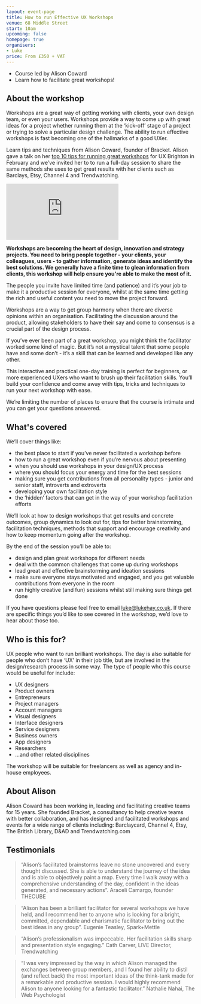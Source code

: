 ```yaml
---
layout: event-page  
title: How to run Effective UX Workshops
venue: 68 Middle Street
start: 10am
upcoming: false
homepage: true
organisers:
- Luke
price: From £350 + VAT
---
```


- Course led by Alison Coward
- Learn how to facilitate great workshops! 

## About the workshop

Workshops are a great way of getting working with clients, your own design team, or even your users. Workshops provide a way to come up with great ideas for a project whether running them at the ‘kick-off’ stage of a project or trying to solve a particular design challenge. The ability to run effective workshops is fast becoming one of the hallmarks of a good UXer.

Learn tips and techniques from Alison Coward, founder of Bracket. Alison gave a talk on her [top 10 tips for running great workshops](http://uxbrighton.org.uk/people-skills-for-uxers/ "") for UX Brighton in February and we’ve invited her to to run a full-day session to share the same methods she uses to get great results with her clients such as Barclays, Etsy, Channel 4 and Trendwatching.

<div class="responsive-height-limiter"><div class="embed-container hd"><iframe src="https://www.youtube.com/embed/3RwvbJgLwFA" frameborder="0" scrolling="no" allowfullscreen></iframe></div></div>
 
**Workshops are becoming the heart of design, innovation and strategy projects.  You need to bring people together - your clients, your colleagues, users - to gather information, generate ideas and identify the best solutions. We generally have a finite time to glean information from clients, this workshop will help ensure you're able to make the most of it.**

The people you invite have limited time (and patience) and it’s your job to make it a productive session for everyone, whilst at the same time getting the rich and useful content you need to move the project forward. 

Workshops are a way to get group harmony when there are diverse opinions within an organisation. Facilitating the discussion around the product, allowing stakeholders to have their say and come to consensus is a crucial part of the design process.

If you’ve ever been part of a great workshop, you might think the facilitator worked some kind of magic. But it’s not a mystical talent that some people have and some don’t - it’s a skill that can be learned and developed like any other.

This interactive and practical one-day training is perfect for beginners, or more experienced UXers who want to brush up their facilitation skills. You’ll build your confidence and come away with tips, tricks and techniques to run your next workshop with ease.

We’re limiting the number of places to ensure that the course is intimate and you can get your questions answered.

## What's covered

We’ll cover things like:

- the best place to start if you’ve never facilitated a workshop before 
- how to run a great workshop even if you’re nervous about presenting
- when you should use workshops in your design/UX process
- where you should focus your energy and time for the best sessions
- making sure you get contributions from all personality types - junior and senior staff, introverts and extroverts
- developing your own facilitation style
- the ‘hidden’ factors that can get in the way of your workshop facilitation efforts

We’ll look at how to design workshops that get results and concrete outcomes, group dynamics to look out for, tips for better brainstorming, facilitation techniques, methods that support and encourage creativity and how to keep momentum going after the workshop.

By the end of the session you’ll be able to:

- design and plan great workshops for different needs
- deal with the common challenges that come up during workshops
- lead great and effective brainstorming and ideation sessions
- make sure everyone stays motivated and engaged, and you get valuable contributions from everyone in the room
- run highly creative (and fun) sessions whilst still making sure things get done

If you have questions please feel free to email [luke@lukehay.co.uk](mailto:luke@lukehay.co.uk ""). If there are specific things you’d like to see covered in the workshop, we’d love to hear about those too.

## Who is this for?

UX people who want to run brilliant workshops. The day is also suitable for people who don’t have ‘UX’ in their job title, but are involved in the design/research process in some way. The type of people who this course would be useful for include:

- UX designers
- Product owners
- Entrepreneurs
- Project managers
- Account managers
- Visual designers
- Interface designers
- Service designers
- Business owners
- App designers
- Researchers
- ...and other related disciplines

The workshop will be suitable for freelancers as well as agency and in-house employees.

## About Alison

Alison Coward has been working in, leading and facilitating creative teams for 15 years. She founded Bracket, a consultancy to help creative teams with better collaboration, and has designed and facilitated workshops and events for a wide range of clients including: Barclaycard, Channel 4, Etsy, The British Library, D&AD and Trendwatching.com

## Testimonials

<blockquote>“Alison’s facilitated brainstorms leave no stone uncovered and every thought discussed. She is able to understand the journey of the idea and is able to objectively paint a map. Every time I walk away with a comprehensive understanding of the day, confident in the ideas generated, and necessary actions”. Araceli Camargo, founder THECUBE</blockquote>

<blockquote>“Alison has been a brilliant facilitator for several workshops we have held, and I recommend her to anyone who is looking for a bright, committed, dependable and charismatic facilitator to bring out the best ideas in any group”. Eugenie Teasley, Spark+Mettle</blockquote>

<blockquote>“Alison’s professionalism was impeccable. Her facilitation skills sharp and presentation style engaging.” Cath Carver, LIVE Director, Trendwatching</blockquote>

<blockquote>“I was very impressed by the way in which Alison managed the exchanges between group members, and I found her ability to distil (and reflect back) the most important ideas of the think-tank made for a remarkable and productive session. I would highly recommend Alison to anyone looking for a fantastic facilitator.” Nathalie Nahai, The Web Psychologist</blockquote>

